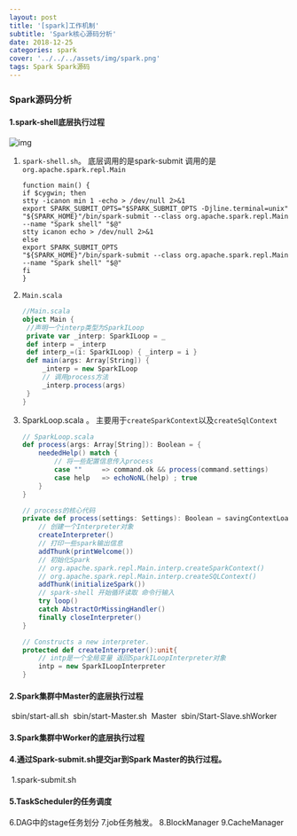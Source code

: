 ```yaml
---
layout: post
title: '[spark]工作机制'
subtitle: 'Spark核心源码分析'
date: 2018-12-25
categories: spark
cover: '../../../assets/img/spark.png'
tags: Spark Spark源码
---
```


### Spark源码分析

#### 1.spark-shell底层执行过程

![img](https://xlactive-1258062314.cos.ap-chengdu.myqcloud.com/2018-12-27%209-16-54.JPG)

1.  `spark-shell.sh`。 底层调用的是spark-submit  调用的是`org.apache.spark.repl.Main`

       ```shell
    function main() {
    if $cygwin; then
    stty -icanon min 1 -echo > /dev/null 2>&1
    export SPARK_SUBMIT_OPTS="$SPARK_SUBMIT_OPTS -Djline.terminal=unix"
    "${SPARK_HOME}"/bin/spark-submit --class org.apache.spark.repl.Main --name "Spark shell" "$@"
    stty icanon echo > /dev/null 2>&1
    else
    export SPARK_SUBMIT_OPTS
    "${SPARK_HOME}"/bin/spark-submit --class org.apache.spark.repl.Main --name "Spark shell" "$@"
    fi
    }
       ```

2.  `Main.scala`

       ```scala
    //Main.scala
    object Main {
        //声明一个interp类型为SparkILoop
        private var _interp: SparkILoop = _
        def interp = _interp
        def interp_=(i: SparkILoop) { _interp = i }
        def main(args: Array[String]) {
            _interp = new SparkILoop
            // 调用process方法
            _interp.process(args)
        }
    }

       ```

3. SparkLoop.scala 。 主要用于`createSparkContext`以及`createSqlContext`

   ```scala
   // SparkLoop.scala
   def process(args: Array[String]): Boolean = {
       neededHelp() match {
           // 将一些配置信息传入process
           case ""     => command.ok && process(command.settings)
           case help   => echoNoNL(help) ; true
       }
   }
   
   // process的核心代码
   private def process(settings: Settings): Boolean = savingContextLoader {
       // 创建一个Interpreter对象
       createInterpreter()
       // 打印一些spark输出信息
       addThunk(printWelcome())
       // 初始化Spark
       // org.apache.spark.repl.Main.interp.createSparkContext()
       // org.apache.spark.repl.Main.interp.createSQLContext()
       addThunk(initializeSpark())
       // spark-shell 开始循环读取 命令行输入
       try loop()
       catch AbstractOrMissingHandler()
       finally closeInterpreter()
   }
   
   // Constructs a new interpreter.
   protected def createInterpreter():unit{
       // intp是一个全局变量 返回SparkILoopInterpreter对象
       intp = new SparkILoopInterpreter
   }
   ```

#### 2.Spark集群中Master的底层执行过程
​	sbin/start-all.sh
​		sbin/start-Master.sh
​			Master
​		sbin/Start-Slave.sh
​			Worker

#### 3.Spark集群中Worker的底层执行过程
#### 4.通过Spark-submit.sh提交jar到Spark Master的执行过程。
​	1.spark-submit.sh

#### 5.TaskScheduler的任务调度

6.DAG中的stage任务划分
7.job任务触发。
8.BlockManager
9.CacheManager